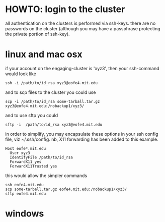 HOWTO: login to the cluster
===========================

all authentication on the clusters is performed via ssh-keys. 
there are no passwords on the cluster (although you may have
a passphrase protecting the private portion of ssh-key). 


# linux and mac osx

if your account on the engaging-cluster is 'xyz3', 
then your ssh-command would look like 

```ShellSession
ssh -i /path/to/id_rsa xyz3@eofe4.mit.edu
```

and to scp files to the cluster you could use

```ShellSession
scp -i /path/to/id_rsa some-tarball.tar.gz xyz3@eofe4.mit.edu:/nobackup1/xyz3/
```

and to use sftp you could

```ShellSession
sftp -i  /path/to/id_rsa xyz3@eofe4.mit.edu
```


in order to simplify, you may encapsulate these options 
in your ssh config file, viz ~/.ssh/config. nb, X11 forwarding
has been added to this example. 

```Shell
Host eofe*.mit.edu
  User xyz3
  IdentifyFile /path/to/id_rsa
  ForwardX11 yes
  ForwardX11Trusted yes
```

this would allow the simpler commands

```
ssh eofe4.mit.edu
scp some-tarball.tar.gz eofe4.mit.edu:/nobackup1/xyz3/
sftp eofe4.mit.edu
```

# windows

